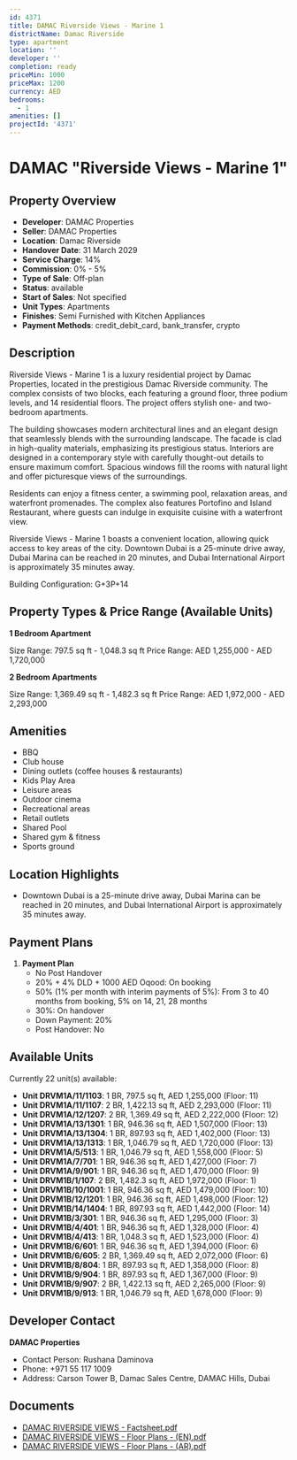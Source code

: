 ```yaml
---
id: 4371
title: DAMAC Riverside Views - Marine 1
districtName: Damac Riverside
type: apartment
location: ''
developer: ''
completion: ready
priceMin: 1000
priceMax: 1200
currency: AED
bedrooms:
  - 1
amenities: []
projectId: '4371'
---
```


# DAMAC "Riverside Views - Marine 1"

## Property Overview
- **Developer**: DAMAC Properties
- **Seller**: DAMAC Properties
- **Location**: Damac Riverside
- **Handover Date**: 31 March 2029
- **Service Charge**: 14%
- **Commission**: 0% - 5%
- **Type of Sale**: Off-plan
- **Status**: available
- **Start of Sales**: Not specified
- **Unit Types**: Apartments
- **Finishes**: Semi Furnished with Kitchen Appliances
- **Payment Methods**: credit_debit_card, bank_transfer, crypto

## Description
Riverside Views - Marine 1 is a luxury residential project by Damac Properties, located in the prestigious Damac Riverside community. The complex consists of two blocks, each featuring a ground floor, three podium levels, and 14 residential floors. The project offers stylish one- and two-bedroom apartments.

The building showcases modern architectural lines and an elegant design that seamlessly blends with the surrounding landscape. The facade is clad in high-quality materials, emphasizing its prestigious status. Interiors are designed in a contemporary style with carefully thought-out details to ensure maximum comfort. Spacious windows fill the rooms with natural light and offer picturesque views of the surroundings.

Residents can enjoy a fitness center, a swimming pool, relaxation areas, and waterfront promenades. The complex also features Portofino and Island Restaurant, where guests can indulge in exquisite cuisine with a waterfront view.

Riverside Views - Marine 1 boasts a convenient location, allowing quick access to key areas of the city. Downtown Dubai is a 25-minute drive away, Dubai Marina can be reached in 20 minutes, and Dubai International Airport is approximately 35 minutes away.

Building Configuration: G+3P+14

## Property Types & Price Range (Available Units)
**1 Bedroom Apartment**

Size Range: 797.5 sq ft - 1,048.3 sq ft
Price Range: AED 1,255,000 - AED 1,720,000

**2 Bedroom Apartments**

Size Range: 1,369.49 sq ft - 1,482.3 sq ft
Price Range: AED 1,972,000 - AED 2,293,000

## Amenities
- BBQ
- Club house
- Dining outlets  (coffee houses & restaurants)
- Kids Play Area
- Leisure areas
- Outdoor cinema
- Recreational areas
- Retail outlets
- Shared Pool
- Shared gym & fitness
- Sports ground

## Location Highlights
- Downtown Dubai is a 25-minute drive away, Dubai Marina can be reached in 20 minutes, and Dubai International Airport is approximately 35 minutes away.

## Payment Plans
1. **Payment Plan**
   - No Post Handover
   - 20% + 4% DLD + 1000 AED Oqood: On booking
   - 50% (1% per month with interim payments of 5%): From 3 to 40 months from booking, 5% on 14, 21, 28 months
   - 30%: On handover
   - Down Payment: 20%
   - Post Handover: No

## Available Units
Currently 22 unit(s) available:
- **Unit DRVM1A/11/1103**: 1 BR, 797.5 sq ft, AED 1,255,000 (Floor: 11)
- **Unit DRVM1A/11/1107**: 2 BR, 1,422.13 sq ft, AED 2,293,000 (Floor: 11)
- **Unit DRVM1A/12/1207**: 2 BR, 1,369.49 sq ft, AED 2,222,000 (Floor: 12)
- **Unit DRVM1A/13/1301**: 1 BR, 946.36 sq ft, AED 1,507,000 (Floor: 13)
- **Unit DRVM1A/13/1304**: 1 BR, 897.93 sq ft, AED 1,402,000 (Floor: 13)
- **Unit DRVM1A/13/1313**: 1 BR, 1,046.79 sq ft, AED 1,720,000 (Floor: 13)
- **Unit DRVM1A/5/513**: 1 BR, 1,046.79 sq ft, AED 1,558,000 (Floor: 5)
- **Unit DRVM1A/7/701**: 1 BR, 946.36 sq ft, AED 1,427,000 (Floor: 7)
- **Unit DRVM1A/9/901**: 1 BR, 946.36 sq ft, AED 1,470,000 (Floor: 9)
- **Unit DRVM1B/1/107**: 2 BR, 1,482.3 sq ft, AED 1,972,000 (Floor: 1)
- **Unit DRVM1B/10/1001**: 1 BR, 946.36 sq ft, AED 1,479,000 (Floor: 10)
- **Unit DRVM1B/12/1201**: 1 BR, 946.36 sq ft, AED 1,498,000 (Floor: 12)
- **Unit DRVM1B/14/1404**: 1 BR, 897.93 sq ft, AED 1,442,000 (Floor: 14)
- **Unit DRVM1B/3/301**: 1 BR, 946.36 sq ft, AED 1,295,000 (Floor: 3)
- **Unit DRVM1B/4/401**: 1 BR, 946.36 sq ft, AED 1,328,000 (Floor: 4)
- **Unit DRVM1B/4/413**: 1 BR, 1,048.3 sq ft, AED 1,523,000 (Floor: 4)
- **Unit DRVM1B/6/601**: 1 BR, 946.36 sq ft, AED 1,394,000 (Floor: 6)
- **Unit DRVM1B/6/605**: 2 BR, 1,369.49 sq ft, AED 2,072,000 (Floor: 6)
- **Unit DRVM1B/8/804**: 1 BR, 897.93 sq ft, AED 1,358,000 (Floor: 8)
- **Unit DRVM1B/9/904**: 1 BR, 897.93 sq ft, AED 1,367,000 (Floor: 9)
- **Unit DRVM1B/9/907**: 2 BR, 1,422.13 sq ft, AED 2,265,000 (Floor: 9)
- **Unit DRVM1B/9/913**: 1 BR, 1,046.79 sq ft, AED 1,678,000 (Floor: 9)

## Developer Contact
**DAMAC Properties**
- Contact Person: Rushana Daminova
- Phone: +971 55 117 1009
- Address: Carson Tower B, Damac Sales Centre, DAMAC Hills, Dubai

## Documents
- [DAMAC RIVERSIDE VIEWS - Factsheet.pdf](https://cdn.geniemap.net/2025/01/28/vsHzQ0eHucLItSIzTtU2Uf5A6TGYO9PopUJalXcy.pdf)
- [DAMAC RIVERSIDE VIEWS - Floor Plans - (EN).pdf](https://cdn.geniemap.net/2025/01/28/5oeGDoz5mvWfHeNXotPPA91xTrUrPQQYJbSPYyxc.pdf)
- [DAMAC RIVERSIDE VIEWS - Floor Plans - (AR).pdf](https://cdn.geniemap.net/2025/02/10/dSNlraBjlo4KuuOMzLMz78ZkWBZYyoEkLsOtLBCg.pdf)
